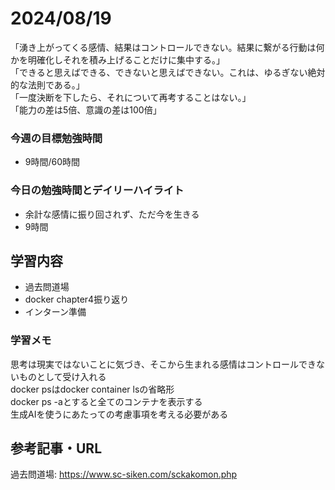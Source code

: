 # 2024/08/19
「湧き上がってくる感情、結果はコントロールできない。結果に繋がる行動は何かを明確化しそれを積み上げることだけに集中する。」  
「できると思えばできる、できないと思えばできない。これは、ゆるぎない絶対的な法則である。」  
「一度決断を下したら、それについて再考することはない。」  
「能力の差は5倍、意識の差は100倍」  
### 今週の目標勉強時間
- 9時間/60時間

### 今日の勉強時間とデイリーハイライト
- 余計な感情に振り回されず、ただ今を生きる
- 9時間

## 学習内容
- 過去問道場
- docker chapter4振り返り
- インターン準備

### 学習メモ
思考は現実ではないことに気づき、そこから生まれる感情はコントロールできないものとして受け入れる  
docker psはdocker container lsの省略形  
docker ps -aとすると全てのコンテナを表示する  
生成AIを使うにあたっての考慮事項を考える必要がある  

## 参考記事・URL
過去問道場: <https://www.sc-siken.com/sckakomon.php>  